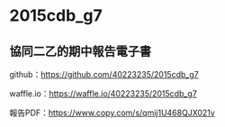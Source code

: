 # 2015cdb_g7
## 協同二乙的期中報告電子書

github：https://github.com/40223235/2015cdb_g7

waffle.io：https://waffle.io/40223235/2015cdb_g7

報告PDF：https://www.copy.com/s/qmij1U468QJX021v




